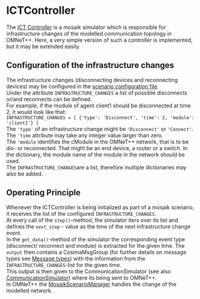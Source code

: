 # ICTController 
The [ICT Controller](https://gitlab.com/mosaik/examples/cosima/-/blob/master/cosima_core/simulators/ict_controller_simulator.py) is a mosaik simulator which is responsible for infrastructure changes  of the modelled communication 
topology in OMNeT++. 
Here, a very simple version of such a controller is implemented, but it may be extended easily. 

## Configuration of the infrastructure changes 
The infrastructure changes (disconnecting devices and reconnecting devices) may be configured in the 
[scenario configuration file](https://gitlab.com/mosaik/examples/cosima/-/blob/master/scenario_config.py). \
Under the attribute `INFRASTRUCTURE_CHANGES` a list of possible disconnects or/and reconnects can be defined. \
For example, if the module of agent client1 should be disconnected at time 2, it would look like that: \
`INFRASTRUCTURE_CHANGES = [
         {'type': 'Disconnect',
          'time': 2,
          'module': 'client1'}
]`\
The `'type'` of an infrastructure change might be `'Disconnect'` or `'Connect'`. \
The `'time` attribute may take any integer value larger than zero. \
The `'module` identifies the cModule in the OMNeT++ network, that is to be dis- or reconnected. That might be an end device, a router or a switch. In the dictionary, the module name of the module in the network should be used.\
The `ÌNFRASTRUCTURE_CHANGES`are a list, therefore multiple dictionaries may also be added.

## Operating Principle
Whenever the ICTController is being initialized as part of a mosaik scenario, it receives the list of the configured 
`ÌNFRASTRUCTURE_CHANGES`. \
At every call of the `step()`-method, the simulator iters over its list and defines the `next_step` - value as the time 
of the next infrastructure change event. \
In the `get_data()`-method of the simulator the corresponding event type (disconnect/ reconnect and module) is extracted 
for the given time. The `output` then contains a CosimaMsgGroup (for further details on message types see 
[Message types](MessageTypes.md)) with the information from the `ÌNFRASTRUCTURE_CHANGES`-list for the given time. \
This output is then given to the CommunicationSimulator (see also [CommunicationSimulator](CommunicationSimulator.md)) where its being sent to 
OMNeT++. \
In OMNeT++ the [MosaikScenarioManager](https://gitlab.com/mosaik/examples/cosima/-/blob/master/cosima_omnetpp_project/modules/MosaikScenarioManager.h) handles the change of 
the modelled network. 
